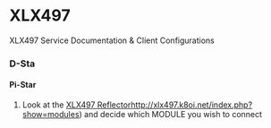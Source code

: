 # XLX497
XLX497 Service Documentation &amp; Client Configurations
### D-Sta
#### Pi-Star
1. Look at the [XLX497 Reflector](http://xlx497.k8oi.net/index.php?show=modules)http://xlx497.k8oi.net/index.php?show=modules) and decide which MODULE you wish to connect
